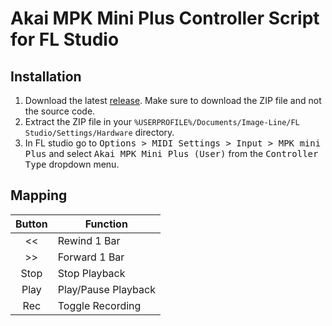 # Akai MPK Mini Plus Controller Script for FL Studio

## Installation

1. Download the latest [release](../../releases). Make sure to download the ZIP file and not the source code.
2. Extract the ZIP file in your `%USERPROFILE%/Documents/Image-Line/FL Studio/Settings/Hardware` directory.
3. In FL studio go to <kbd>Options > MIDI Settings > Input > MPK mini Plus</kbd> and select <kbd>Akai MPK Mini Plus (User)</kbd> from the <kbd>Controller Type</kbd> dropdown menu.

## Mapping

| Button | Function            |
|:------:|---------------------|
| <<     | Rewind 1 Bar        |
| >>     | Forward 1 Bar       |
| Stop   | Stop Playback       |
| Play   | Play/Pause Playback |
| Rec    | Toggle Recording    |
